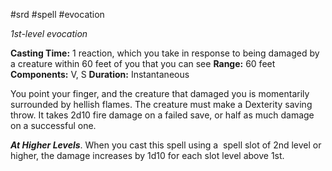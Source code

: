  #srd #spell #evocation 

*1st-­level evocation*

**Casting Time:** 1 reaction, which you take in response to being damaged by a creature within 60 feet of you that you can see
**Range:** 60 feet
**Components:** V, S
**Duration:** Instantaneous

You point your finger, and the creature that damaged you is momentarily surrounded by hellish flames. The creature must make a Dexterity saving throw. It takes 2d10 fire damage on a failed save, or half as much damage on a successful one.

***At Higher Levels***. When you cast this spell using a  spell slot of 2nd level or higher, the damage increases by 1d10 for each slot level above 1st. 

